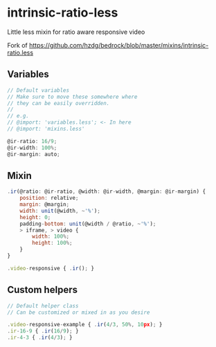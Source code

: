 intrinsic-ratio-less
====================

Little less mixin for ratio aware responsive video

Fork of https://github.com/hzdg/bedrock/blob/master/mixins/intrinsic-ratio.less

## Variables
```javascript
// Default variables
// Make sure to move these somewhere where
// they can be easily overridden.
// 
// e.g.
// @import: 'variables.less'; <- In here
// @import: 'mixins.less'

@ir-ratio: 16/9;
@ir-width: 100%;
@ir-margin: auto;
```
## Mixin
```javascript
.ir(@ratio: @ir-ratio, @width: @ir-width, @margin: @ir-margin) {
	position: relative;
	margin: @margin;
	width: unit(@width, ~'%');
	height: 0;
	padding-bottom: unit(@width / @ratio, ~'%');
	> iframe, > video {
		width: 100%;
		height: 100%;
	}
}

.video-responsive { .ir(); }
```
## Custom helpers
```javascript
// Default helper class
// Can be customized or mixed in as you desire

.video-responsive-example { .ir(4/3, 50%, 10px); }
.ir-16-9 { .ir(16/9); }
.ir-4-3 { .ir(4/3); }
```
